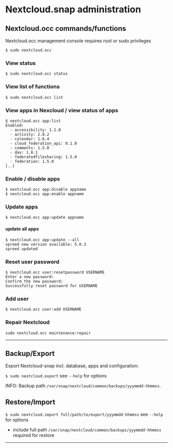 # Nextcloud.snap administration

## Nextcloud.occ commands/functions

Nextcloud.occ management console requires root or sudo privileges

```
$ sudo nextcloud.occ
```

### View status
```
$ sudo nextcloud.occ status
```

### View list of functions 
```
$ sudo nextcloud.occ list
```

### View apps in Nexcloud / view status of apps

```
$ nextcloud.occ app:list
Enabled:
  - accessibility: 1.1.0
  - activity: 2.8.2
  - calendar: 1.6.4
  - cloud_federation_api: 0.1.0
  - comments: 1.5.0
  - dav: 1.8.1
  - federatedfilesharing: 1.5.0
  - federation: 1.5.0
[..]
```

### Enable / disable apps

```
$ nextcloud.occ app:disable appname
$ nextcloud.occ app:enable appname
```

### Update apps

```
$ nextcloud.occ app:update appname
```

#### update all apps

```
$ nextcloud.occ app:update --all
spreed new version available: 5.0.3
spreed updated
```

### Reset user password

```
$ nextcloud.occ user:resetpassword USERNAME
Enter a new password: 
Confirm the new password: 
Successfully reset password for USERNAME
```

### Add user

```
$ nextcloud.occ user:add USERNAME
```

### Repair Nextcloud

```
sudo nextcloud.occ maintenance:repair
```
----
## Backup/Export

Export Nextcloud-snap incl. database, apps and configuration:

`$ sudo nextcloud.export` see `--help` for options

INFO: Backup path `/var/snap/nextcloud/common/backups/yyymmdd-hhmmss`.

## Restore/Import

`$ sudo nextcloud.import full/path/to/export/yyymmdd-hhmmss` see `--help` for options

- include full path `/var/snap/nextcloud/common/backups/yyymmdd-hhmmss` required for restore

----
